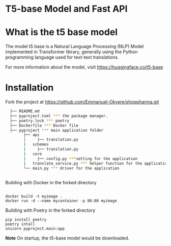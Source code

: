 # T5-base Model and Fast API

# What is the t5 base model
The model t5 base is a Natural Language Processing (NLP) Model implemented in Transformer library, generally using the Python programming language used for text-text translations.

For more information about the model, visit https://huggingface.co/t5-base

# Installation
Fork the project at https://github.com/Emmanuel-Okyere/shoppharma.git
```sh
  ├── README.md
  ├── pyproject.toml *** the package manager. 
  ├── poetry.lock *** poetry
  ├── Dockerfile *** Docker file
  ├── pyproject *** main application folder
        ├── api
        │     ├── translation.py
        |   schemes
        |     ├── translation.py 
        |   core
        |     ├── config.py ***setting for the application
        |   translate_service.py *** helper function for the application
        └── main.py *** driver for the application
  
  ```
Building with Docker in the forked directory
```

docker build -t myimage .
docker run -d --name mycontainer -p 80:80 myimage

```
Building with Poetry in the forked directory
```
pip install poetry
poetry intall
unicorn pyproject.main:app
```

**Note** On startup, the t5-base model would be downloaded.
